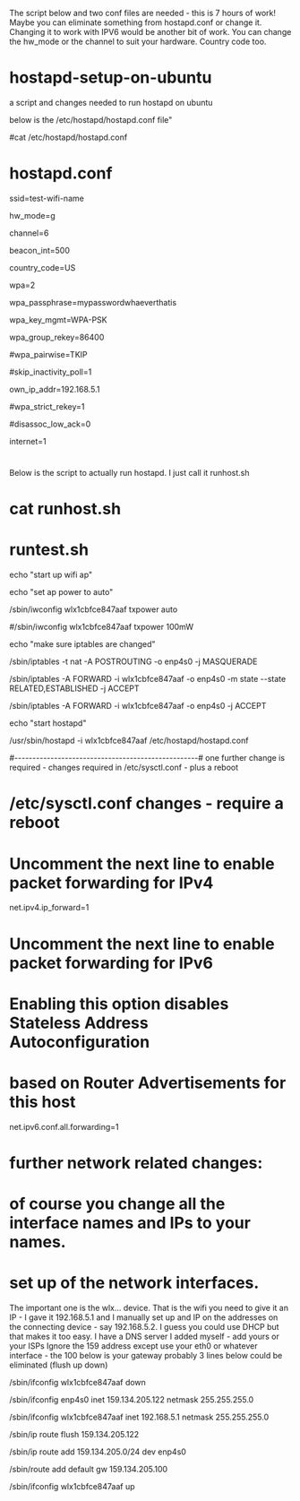 The script below and two conf files are needed - this is 7 hours of work!  Maybe you can eliminate something
from hostapd.conf or change it.  Changing it to work with IPV6 would be another bit of work.  You can change the hw_mode or the channel to suit your hardware. Country code too. 

# hostapd-setup-on-ubuntu
a script and changes needed to run hostapd on ubuntu

below is the /etc/hostapd/hostapd.conf file"

#cat /etc/hostapd/hostapd.conf 

# hostapd.conf
ssid=test-wifi-name

hw_mode=g

channel=6

beacon_int=500

country_code=US

wpa=2

wpa_passphrase=mypasswordwhaeverthatis

wpa_key_mgmt=WPA-PSK

wpa_group_rekey=86400

#wpa_pairwise=TKIP

#skip_inactivity_poll=1

own_ip_addr=192.168.5.1

#wpa_strict_rekey=1

#disassoc_low_ack=0

internet=1

#

Below is the script to actually run hostapd.  I just call it runhost.sh

# cat runhost.sh

# runtest.sh

echo "start up wifi ap"

echo "set ap power to auto"

/sbin/iwconfig wlx1cbfce847aaf txpower auto

#/sbin/iwconfig wlx1cbfce847aaf txpower 100mW

echo "make sure iptables are changed"

/sbin/iptables -t nat -A POSTROUTING -o enp4s0 -j MASQUERADE

/sbin/iptables -A FORWARD -i wlx1cbfce847aaf -o enp4s0 -m state --state RELATED,ESTABLISHED -j ACCEPT

/sbin/iptables -A FORWARD -i wlx1cbfce847aaf -o enp4s0 -j ACCEPT

echo "start hostapd"

/usr/sbin/hostapd  -i wlx1cbfce847aaf /etc/hostapd/hostapd.conf

#---------------------------------------------------#
one further change is required - changes required in /etc/sysctl.conf  - plus a reboot

# /etc/sysctl.conf changes - require a reboot

# Uncomment the next line to enable packet forwarding for IPv4
net.ipv4.ip_forward=1
# Uncomment the next line to enable packet forwarding for IPv6
#  Enabling this option disables Stateless Address Autoconfiguration
#  based on Router Advertisements for this host
net.ipv6.conf.all.forwarding=1

# further network related changes:

# of course you change all the interface names  and IPs to your names. 

# set up of the network interfaces.
The important one is the wlx... device.  That is the wifi you need to give it an IP - I gave it 192.168.5.1  and I manually set up and IP on the addresses on the connecting device - say 192.168.5.2.  I guess you could use DHCP but that makes it too easy. I have a DNS server I added myself - add yours or your ISPs   Ignore the  159 address except use your eth0 or whatever interface - the 100 below is your gateway probably 3 lines below could be eliminated (flush up down)

/sbin/ifconfig wlx1cbfce847aaf down

/sbin/ifconfig enp4s0 inet 159.134.205.122 netmask 255.255.255.0 

/sbin/ifconfig wlx1cbfce847aaf inet 192.168.5.1 netmask 255.255.255.0

/sbin/ip route flush 159.134.205.122

/sbin/ip route add 159.134.205.0/24 dev enp4s0 

/sbin/route add default gw 159.134.205.100

/sbin/ifconfig wlx1cbfce847aaf up




